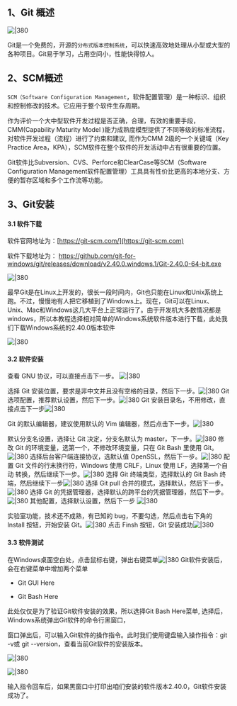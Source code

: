 
## 1、Git 概述

![|380](https://my-obsidian-image.oss-cn-guangzhou.aliyuncs.com/2024/04/6fcd92b8ebf317686a8fbb3ec5531ad8.png)

Git是一个免费的，开源的`分布式版本控制系统`，可以快速高效地处理从小型或大型的各种项目。Git易于学习，占用空间小，性能快得惊人。
## 2、SCM概述

`SCM（Software Configuration Management`，软件配置管理）是一种标识、组织和控制修改的技术。它应用于整个软件生存周期。

作为评价一个大中型软件开发过程是否正确，合理，有效的重要手段，CMM(Capability Maturity Model )能力成熟度模型提供了不同等级的标准流程，对软件开发过程（流程）进行了约束和建议, 而作为CMM 2级的一个关键域（Key Practice Area，KPA），SCM软件在整个软件的开发活动中占有很重要的位置。

Git软件比Subversion、CVS、Perforce和ClearCase等SCM（Software Configuration Management软件配置管理）工具具有性价比更高的本地分支、方便的暂存区域和多个工作流等功能。
## 3、Git安装

#### 3.1 软件下载

软件官网地址为：[https://git-scm.com/](https://git-scm.com)

软件下载地址为： https://github.com/git-for-windows/git/releases/download/v2.40.0.windows.1/Git-2.40.0-64-bit.exe

![|380](https://my-obsidian-image.oss-cn-guangzhou.aliyuncs.com/2024/04/e5c70a48736bdee48492cd06ba6725d8.png)

最早Git是在Linux上开发的，很长一段时间内，Git也只能在Linux和Unix系统上跑。不过，慢慢地有人把它移植到了Windows上。现在，Git可以在Linux、Unix、Mac和Windows这几大平台上正常运行了。由于开发机大多数情况都是windows，所以本教程选择相对简单的Windows系统软件版本进行下载，此处我们下载Windows系统的2.40.0版本软件

![|380](https://my-obsidian-image.oss-cn-guangzhou.aliyuncs.com/2024/04/201d46193e4df6a3284d337e9f199f99.png)
#### 3.2 软件安装

查看 GNU 协议，可以直接点击下一步。
![|380](https://my-obsidian-image.oss-cn-guangzhou.aliyuncs.com/2024/04/6fb2c193a417e6a6af01ed287e8e403d.png)

选择 Git 安装位置，要求是非中文并且没有空格的目录，然后下一步。![|380](https://my-obsidian-image.oss-cn-guangzhou.aliyuncs.com/2024/04/d16fcab1f1490ca66ac427a90a263d05.png)
Git 选项配置，推荐默认设置，然后下一步。![|380](https://my-obsidian-image.oss-cn-guangzhou.aliyuncs.com/2024/04/39b22106a03c53937f298859003079d7.png)
Git 安装目录名，不用修改，直接点击下一步![|380](https://my-obsidian-image.oss-cn-guangzhou.aliyuncs.com/2024/04/c327a653dfe84fa5a2e91b53eed55db9.png)

Git 的默认编辑器，建议使用默认的 Vim 编辑器，然后点击下一步。![|380](https://my-obsidian-image.oss-cn-guangzhou.aliyuncs.com/2024/04/cadc03a7b6e9d6816134a4e9b9852e29.png)

默认分支名设置，选择让 Git 决定，分支名默认为 master，下一步。![|380](https://my-obsidian-image.oss-cn-guangzhou.aliyuncs.com/2024/04/f15006e7ac561afd05010f9486eb4ac7.png)
修改 Git 的环境变量，选第一个，不修改环境变量，只在 Git Bash 里使用 Git。![|380](https://my-obsidian-image.oss-cn-guangzhou.aliyuncs.com/2024/04/9dbe5026d7b8b96299599a9790961de8.png)
选择后台客户端连接协议，选默认值 OpenSSL，然后下一步。![|380](https://my-obsidian-image.oss-cn-guangzhou.aliyuncs.com/2024/04/834e9b9505c21307cb611afd7e301395.png)
配置 Git 文件的行末换行符，Windows 使用 CRLF，Linux 使用 LF，选择第一个自动 转换，然后继续下一步。![|380](https://my-obsidian-image.oss-cn-guangzhou.aliyuncs.com/2024/04/d05e35d9c8c13ab6328aefb186b411dc.png)
选择 Git 终端类型，选择默认的 Git Bash 终端，然后继续下一步![|380](https://my-obsidian-image.oss-cn-guangzhou.aliyuncs.com/2024/04/d1fd60dadabce8a9d836c568bb48768a.png)
选择 Git pull 合并的模式，选择默认，然后下一步。![|380](https://my-obsidian-image.oss-cn-guangzhou.aliyuncs.com/2024/04/91080d1c6c01e5ec4b58c117c3311b18.png)
选择 Git 的凭据管理器，选择默认的跨平台的凭据管理器，然后下一步。![|380](https://my-obsidian-image.oss-cn-guangzhou.aliyuncs.com/2024/04/cfc876b8286669333a1bb6aa99c37788.png)
其他配置，选择默认设置，然后下一步
![|380](https://my-obsidian-image.oss-cn-guangzhou.aliyuncs.com/2024/04/1e697a4bcfddfed425a9eafc74f65906.png)

实验室功能，技术还不成熟，有已知的 bug，不要勾选，然后点击右下角的 Install 按钮，开始安装 Git。![|380](https://my-obsidian-image.oss-cn-guangzhou.aliyuncs.com/2024/04/b34d8693fb21f09a48f20fab62445de0.png)
点击 Finsh 按钮，Git 安装成功![|380](https://my-obsidian-image.oss-cn-guangzhou.aliyuncs.com/2024/04/c98a59f8c4adb377c15847e85533e3d3.png)
#### 3.3 软件测试

在Windows桌面空白处，点击鼠标右键，弹出右键菜单![|380](https://my-obsidian-image.oss-cn-guangzhou.aliyuncs.com/2024/04/3266f3ac9f0cd50839fc9f2d72828294.png)
Git软件安装后，会在右键菜单中增加两个菜单

- Git GUI Here

- Git Bash Here

此处仅仅是为了验证Git软件安装的效果，所以选择Git Bash Here菜单, 选择后，Windows系统弹出Git软件的命令行黑窗口，

窗口弹出后，可以输入Git软件的操作指令。此时我们使用键盘输入操作指令：git -v或 git --version，查看当前Git软件的安装版本。

![|380](https://my-obsidian-image.oss-cn-guangzhou.aliyuncs.com/2024/04/a528c7b2906413d4a35f78c5c4465ed8.png)

![|380](https://my-obsidian-image.oss-cn-guangzhou.aliyuncs.com/2024/04/a528c7b2906413d4a35f78c5c4465ed8.png)

输入指令回车后，如果黑窗口中打印出咱们安装的软件版本2.40.0，Git软件安装成功了。
